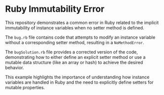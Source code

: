 # Ruby Immutability Error

This repository demonstrates a common error in Ruby related to the implicit immutability of instance variables when no setter method is defined.

The `bug.rb` file contains code that attempts to modify an instance variable without a corresponding setter method, resulting in a `NoMethodError`.

The `bugSolution.rb` file provides a corrected version of the code, demonstrating how to either define an explicit setter method or use a mutable data structure (like an array or hash) to achieve the desired behavior.

This example highlights the importance of understanding how instance variables are handled in Ruby and the need to explicitly define setters for mutable properties.